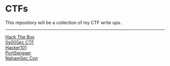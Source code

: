 # CTFs


This repository will be a collection of my CTF write ups.

<hr>

[Hack The Box][1]<br />
[0x00Sec CTF][2]<br />
[Hacker101][3]<br />
[PortSwigger][4]<br />
[NahamSec Con][5]<br />



[1]: ./HTB
[2]: ./0x00sec
[3]: ./Hacker101
[4]: ./PortSwigger
[5]: ./NahamSecCon

